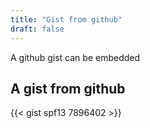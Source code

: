 ```yaml
---
title: "Gist from github"
draft: false
---
```


A github gist can be embedded

## A gist from github

{{< gist spf13 7896402 >}}
